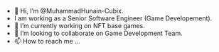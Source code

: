 - 👋 Hi, I’m @MuhammadHunain-Cubix.
- I am working as a Senior Software Engineer (Game Developement).
- 🌱 I’m currently working on NFT base games.
- 💞️ I’m looking to collaborate on Game Development Team.
- 📫 How to reach me ...

<!---
MuhammadHunain-Cubix/MuhammadHunain-Cubix is a ✨ special ✨ repository because its `README.md` (this file) appears on your GitHub profile.
You can click the Preview link to take a look at your changes.
--->
